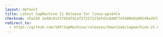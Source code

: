 ```yaml
---
layout: default
title: Latest SapMachine 21 Release for linux-ppc64le
checksum: sha256 1e40c0125745df92af37227223e542c648f7e5409e9a90549a2bfcb0fea287e6
redirect_to:
  - https://github.com/SAP/SapMachine/releases/download/sapmachine-21.0.3/sapmachine-jre-21.0.3_linux-ppc64le_bin.tar.gz
---
```

